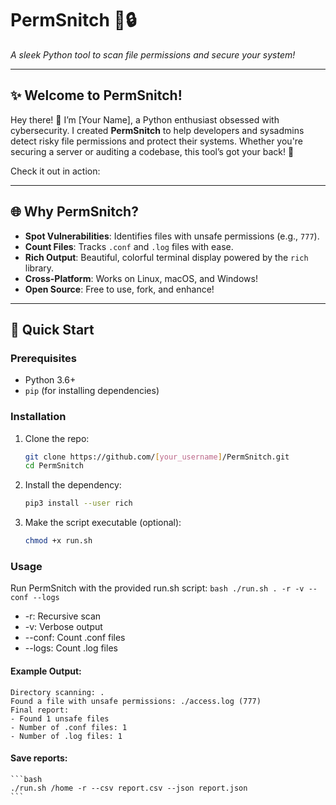 # PermSnitch 🌟🔒
 
*A sleek Python tool to scan file permissions and secure your system!*

---

## ✨ Welcome to PermSnitch!  
Hey there! 👋 I’m [Your Name], a Python enthusiast obsessed with cybersecurity. I created **PermSnitch** to help developers and sysadmins detect risky file permissions and protect their systems. Whether you're securing a server or auditing a codebase, this tool’s got your back! 🚀  

Check it out in action:  

---

## 🌐 Why PermSnitch?  
- **Spot Vulnerabilities**: Identifies files with unsafe permissions (e.g., `777`).
- **Count Files**: Tracks `.conf` and `.log` files with ease.
- **Rich Output**: Beautiful, colorful terminal display powered by the `rich` library.
- **Cross-Platform**: Works on Linux, macOS, and Windows!
- **Open Source**: Free to use, fork, and enhance!  

---

## 🚀 Quick Start  

### Prerequisites  
- Python 3.6+
- `pip` (for installing dependencies)

### Installation  
1. Clone the repo:  
   ```bash
   git clone https://github.com/[your_username]/PermSnitch.git
   cd PermSnitch
   ```
2. Install the dependency:
    ```bash
    pip3 install --user rich
    ```
3. Make the script executable (optional):
    ```bash
    chmod +x run.sh
    ```
### Usage
Run PermSnitch with the provided run.sh script:
    ```bash
    ./run.sh . -r -v --conf --logs
    ```
- -r: Recursive scan
- -v: Verbose output
- --conf: Count .conf files
- --logs: Count .log files
#### Example Output:
```
Directory scanning: .
Found a file with unsafe permissions: ./access.log (777)
Final report:
- Found 1 unsafe files
- Number of .conf files: 1
- Number of .log files: 1
```
#### Save reports:
    ```bash 
    ./run.sh /home -r --csv report.csv --json report.json
    ```